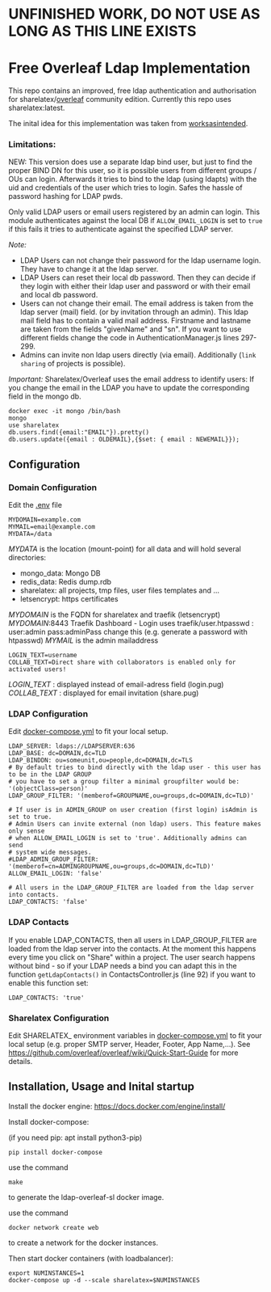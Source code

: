# UNFINISHED WORK, DO NOT USE AS LONG AS THIS LINE EXISTS

# Free Overleaf Ldap Implementation

This repo contains an improved, free ldap authentication and authorisation 
for sharelatex/[overleaf](https://github.com/overleaf/overleaf) community 
edition. Currently this repo uses sharelatex:latest.

The inital idea for this implementation was taken from 
[worksasintended](https://github.com/worksasintended).


### Limitations:
NEW: This version does use a separate ldap bind user, but just to find the proper BIND DN for this user, so it is possible users from different groups / OUs can login.
Afterwards it tries to bind to the ldap (using ldapts) with 
the uid and credentials of the user which tries to login. Safes the hassle of password hashing for LDAP pwds.


Only valid LDAP users or email users registered by an admin can login. 
This module authenticates against the local DB if `ALLOW_EMAIL_LOGIN` is set to `true` if this fails
it tries to authenticate against the specified LDAP server. 

*Note:*
- LDAP Users can not change their password for the ldap username login. They have to change it at the ldap server.
- LDAP Users can reset their local db password. Then they can decide if they login with either their ldap user and password or with their email and local db password.
- Users can not change their email. The email address is taken from the ldap server (mail) field. (or by invitation through an admin).
  This ldap mail field has to contain a valid mail address. Firstname and lastname are taken from the fields "givenName" and "sn". 
  If you want to use different fields change the code in AuthenticationManager.js lines 297-299.
- Admins can invite non ldap users directly (via email). Additionally (``link sharing`` of projects is possible).

*Important:*
Sharelatex/Overleaf uses the email address to identify users: If you change the email in the LDAP you have to update the corresponding field 
in the mongo db.

```
docker exec -it mongo /bin/bash
mongo 
use sharelatex
db.users.find({email:"EMAIL"}).pretty()
db.users.update({email : OLDEMAIL},{$set: { email : NEWEMAIL}});
```

## Configuration

### Domain Configuration

Edit the [.env](.env) file

```
MYDOMAIN=example.com
MYMAIL=email@example.com
MYDATA=/data
```

*MYDATA* is the location (mount-point) for all data and will hold several directories:
- mongo_data: Mongo DB
- redis_data: Redis dump.rdb
- sharelatex: all projects, tmp files, user files templates and ...
- letsencrypt: https certificates

*MYDOMAIN* is the FQDN for sharelatex and traefik (letsencrypt) <br/>
*MYDOMAIN*:8443 Traefik Dashboard - Login uses traefik/user.htpasswd : user:admin pass:adminPass change this (e.g. generate a password with htpasswd)
*MYMAIL* is the admin mailaddress

```
LOGIN_TEXT=username
COLLAB_TEXT=Direct share with collaborators is enabled only for activated users!
```
*LOGIN_TEXT* : displayed instead of email-adress field (login.pug) <br/>
*COLLAB_TEXT* : displayed for email invitation (share.pug)


### LDAP Configuration

Edit [docker-compose.yml](docker-compose.yml) to fit your local setup. 

```
LDAP_SERVER: ldaps://LDAPSERVER:636
LDAP_BASE: dc=DOMAIN,dc=TLD
LDAP_BINDDN: ou=someunit,ou=people,dc=DOMAIN,dc=TLS
# By default tries to bind directly with the ldap user - this user has to be in the LDAP GROUP
# you have to set a group filter a minimal groupfilter would be: '(objectClass=person)'
LDAP_GROUP_FILTER: '(memberof=GROUPNAME,ou=groups,dc=DOMAIN,dc=TLD)'

# If user is in ADMIN_GROUP on user creation (first login) isAdmin is set to true. 
# Admin Users can invite external (non ldap) users. This feature makes only sense 
# when ALLOW_EMAIL_LOGIN is set to 'true'. Additionally admins can send 
# system wide messages.
#LDAP_ADMIN_GROUP_FILTER: '(memberof=cn=ADMINGROUPNAME,ou=groups,dc=DOMAIN,dc=TLD)'
ALLOW_EMAIL_LOGIN: 'false'

# All users in the LDAP_GROUP_FILTER are loaded from the ldap server into contacts.
LDAP_CONTACTS: 'false'
```

### LDAP Contacts 

If you enable LDAP_CONTACTS, then all users in LDAP_GROUP_FILTER are loaded from the ldap server into the contacts. 
At the moment this happens every time you click on "Share" within a project.
The user search happens without bind - so if your LDAP needs a bind you can adapt this in the 
function `getLdapContacts()` in ContactsController.js (line 92) 
if you want to enable this function set:
```
LDAP_CONTACTS: 'true'
```

### Sharelatex Configuration

Edit SHARELATEX_ environment variables in [docker-compose.yml](docker-compose.yml) to fit your local setup 
(e.g. proper SMTP server, Header, Footer, App Name,...). See https://github.com/overleaf/overleaf/wiki/Quick-Start-Guide for more details.

## Installation, Usage and Inital startup

Install the docker engine: https://docs.docker.com/engine/install/

Install docker-compose:

(if you need pip: apt install python3-pip)

```
pip install docker-compose
```


use the command 
```
make
```
to generate the ldap-overleaf-sl docker image.

use the command
```
docker network create web
```
to create a network for the docker instances.

Then start docker containers (with loadbalancer):
``` 
export NUMINSTANCES=1
docker-compose up -d --scale sharelatex=$NUMINSTANCES
```

